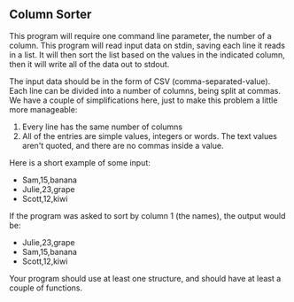 ## Column Sorter
This program will require one command line parameter, the number of a column. This program will read input data on ​stdin​, saving each line it reads in a list. It will then sort the list based on the values in the indicated column, then it will write all of the data out to ​stdout​.


The input data should be in the form of CSV (comma-separated-value). Each line can be divided into a number of columns, being split at commas. We have a couple of simplifications here, just to make this problem a little more manageable:
1. Every line has the same number of columns
2. All of the entries are simple values, integers or words. The text values aren't quoted, and there are no commas inside a value.


Here is a short example of some input:
* Sam,15,banana
* Julie,23,grape
* Scott,12,kiwi

If the program was asked to sort by column 1 (the names), the output would be: 
* Julie,23,grape
* Sam,15,banana
* Scott,12,kiwi

Your program should use at least one structure, and should have at least a couple of functions.
